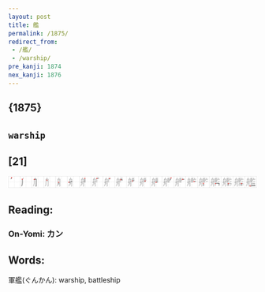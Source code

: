 ```yaml
---
layout: post
title: 艦
permalink: /1875/
redirect_from:
 - /艦/
 - /warship/
pre_kanji: 1874
nex_kanji: 1876
---
```


## {1875}

## `warship`

## [21]

<div class="stroke"><img src="../images/E889A6.png" /></div>

## Reading:

### On-Yomi: カン

## Words:

軍艦(ぐんかん): warship, battleship
